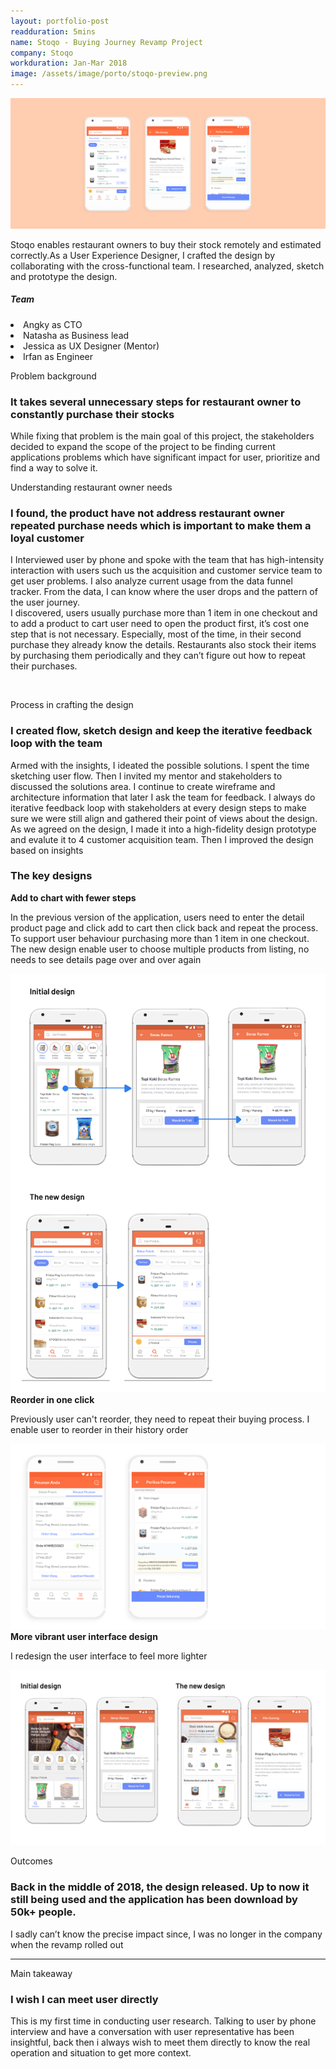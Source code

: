 ```yaml
---
layout: portfolio-post
readduration: 5mins
name: Stoqo - Buying Journey Revamp Project
company: Stoqo
workduration: Jan-Mar 2018
image: /assets/image/porto/stoqo-preview.png
---
```

<img src="/assets/image/porto/stoqo-hero.png" class="full-width">

<div class="section-porto">
	<p>Stoqo enables restaurant owners to buy their stock remotely and estimated correctly.As a User Experience Designer, I crafted the design by  collaborating with the cross-functional team. I researched, analyzed, sketch and prototype the design.</p>
	<h5 class="space-up-16">Team</h5>
	<div class="row">
		<div class="two-column team"> 
				<li>Angky as CTO</li>
				<li>Natasha as Business lead</li>
		</div>
		<div class="two-column team"> 
				<li>Jessica as UX Designer (Mentor)</li>
				<li>Irfan as Engineer</li>
			</div>
	</div>
</div>

<div class="section-porto">
	<p class="section-subheader">Problem background</p>
	<h3>It takes several unnecessary steps for restaurant owner to constantly purchase their stocks</h3>
	<p>While fixing that problem is the main goal of this project, the stakeholders decided to expand the scope of the project to be finding current applications problems which have significant impact for user, prioritize and find a way to solve it.</p>	
</div>

<div class="section-porto">
	<p class="section-subheader">Understanding restaurant owner needs</p>
	<h3>I found, the product have not address restaurant owner repeated purchase needs which is important to make them a loyal customer</h3>
	<p>I Interviewed user by phone and spoke with the team that has high-intensity interaction with users such us the acquisition and customer service team to get user problems. I also analyze current usage from the data funnel tracker. From the data, I can know where the user drops and the pattern of the user journey.
	<br>
	I discovered, users usually purchase more than 1 item in one checkout and to add a product to cart user need to open the product first, it’s cost one step that is not necessary. Especially, most of the time, in their second purchase they already know the details. Restaurants also stock their items by purchasing them periodically and they can’t figure out how to repeat their purchases.</p>	
	<br>
</div>

<div class="section-porto">
	<p class="section-subheader">Process in crafting the design</p>
	<h3>I created flow,  sketch design and keep the iterative feedback loop with the team</h3>
	<p>Armed with the insights, I ideated the possible solutions. I spent the time sketching user flow. Then I invited my mentor and stakeholders to discussed the solutions area. I continue to create wireframe and architecture information that later I ask the team for feedback. I always do iterative feedback loop with stakeholders at every design steps to make sure we were still align and gathered their point of views about the design. As we agreed on the design, I made it into a high-fidelity design prototype and evalute it to 4 customer acquisition team. Then I improved the design based on insights</p>	
</div>
<div class="section-porto">
	<h3>The key designs</h3>
	<b>Add to chart with fewer steps</b>
	<p class="space-down-16">In the previous version of the application, users need to enter the detail product page and click add to cart then click back and repeat the process. To support user behaviour purchasing more than 1 item in one checkout. The new design enable user to choose multiple products from listing, no needs to see details page over and over again</p>	
	<img src="/assets/image/porto/stoqo-1.png" class="img-follow">
	<b>Reorder in one click</b>
	<p class="space-down-16">Previously user can't reorder, they need to repeat their buying process. I enable user to reorder in their history order</p>
	<img src="/assets/image/porto/stoqo-3.png" class="img-follow">
	<b>More vibrant user interface design</b>
	<p class="space-down-16">I redesign the user interface to feel more lighter</p>
	<img src="/assets/image/porto/stoqo-2.png" class="img-follow">	
</div>
<div class="section-porto">
	<p class="section-subheader">Outcomes</p>
	<h3>Back in the middle of 2018, the design released. Up to now it still being used and the application has been download by 50k+ people.</h3>
	<p>I sadly can’t know the precise impact since, I was no longer in the company when the revamp rolled out</p>
</div>
<hr>
<div class="section-porto">
	<p class="section-subheader">Main takeaway</p>
	<h3>I wish I can meet user directly</h3>
	<p>This is my first time in conducting user research. Talking to user by phone interview and have a conversation with user representative has been insightful, back then i always wish to meet them directly to know the real operation and situation to get more context.</p>
</div>

